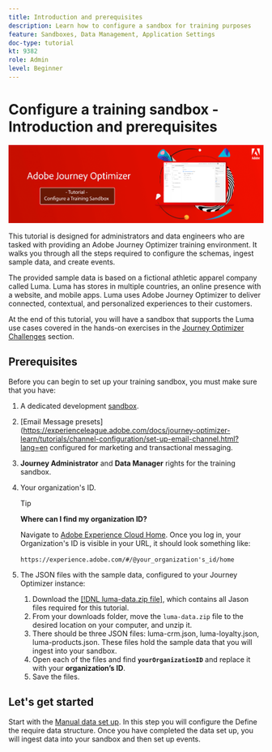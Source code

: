 ```yaml
---
title: Introduction and prerequisites
description: Learn how to configure a sandbox for training purposes 
feature: Sandboxes, Data Management, Application Settings
doc-type: tutorial
kt: 9382
role: Admin
level: Beginner
---
```


# Configure a training sandbox - Introduction and prerequisites

![Banner Tutorial- Configure a training sandbox](./assets/ajo-banner-configure-training-sandbox.png)

This tutorial is designed for administrators and data engineers who are tasked with providing an Adobe Journey Optimizer training environment. It walks you through all the steps required to configure the schemas, ingest sample data, and create events.

The provided sample data is based on a fictional athletic apparel company called Luma. Luma has stores in multiple countries, an online presence with a website, and mobile apps. Luma uses Adobe Journey Optimizer to deliver connected, contextual, and personalized experiences to their customers.

At the end of this tutorial, you will have a sandbox that supports the Luma use cases covered in the hands-on exercises in the [Journey Optimizer Challenges](https://experienceleague.adobe.com/docs/journey-optimizer-learn/challenges/introduction-and-prerequisites.html) section.

## Prerequisites

Before you can begin to set up your training sandbox, you must make sure that you have:

1. A dedicated development [sandbox](https://experienceleague.adobe.com/docs/journey-optimizer-learn/tutorials/access-control/create-and-manage-sandboxes.html?lang=en).
2. [Email Message presets](https://experienceleague.adobe.com/docs/journey-optimizer-learn/tutorials/channel-configuration/set-up-email-channel.html?lang=en configured for marketing and transactional messaging.
3. **Journey Administrator** and **Data Manager** rights for the training sandbox.
4. Your organization's ID.

   >[!TIP]
   >
   > **Where can I find my organization ID?**
   >
   > Navigate to [Adobe Experience Cloud Home](https://experience.adobe.com). Once you log in, your Organization's ID is visible in your URL, it should look something like:
   >
   > `https://experience.adobe.com/#/@your_organization's_id/home`
   >

5. The JSON files with the sample data, configured to your Journey Optimizer instance:

   1. Download the [[!DNL luma-data.zip file]](/help/tutorial-configure-a-training-sandbox/assets/luma-data.zip), which contains all Jason files required for this tutorial.
   1. From your downloads folder, move the `luma-data.zip` file to the desired location on your computer, and unzip it.
   1. There should be three JSON files: luma-crm.json, luma-loyalty.json, luma-products.json.
      These files hold the sample data that you will ingest into your sandbox.
   1. Open each of the files and find **`yourOrganizationID`** and replace it with your **organization’s ID**.
   1. Save the files.

## Let's get started

Start with the [Manual data set up](/help/tutorial-configure-a-training-sandbox/manual-data-set-up.md). In this step you will configure the Define the require data structure. Once you have completed the data set up, you will ingest data into your sandbox and then set up events.
